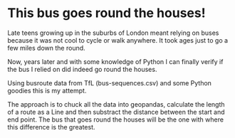 # This bus goes round the houses!

Late teens growing up in the suburbs of London meant relying on buses because it was not cool to cycle or walk anywhere. It took ages just to go a few miles down the round.

Now, years later and with some knowledge of Python I can finally verify if the bus I relied on did indeed go round the houses.

Using busroute data from TfL (bus-sequences.csv) and some Python goodies this is my attempt.

The approach is to chuck all the data into geopandas, calculate the length of a route as a Line and then substract the distance between the start and end point. The bus that goes round the houses will be the one with where this difference is the greatest.




